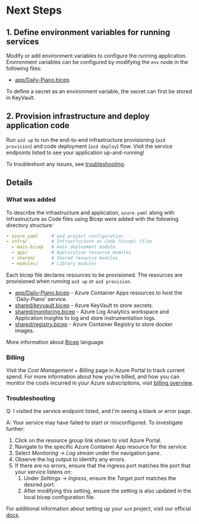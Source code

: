 
# Next Steps

## 1. Define environment variables for running services

Modify or add environment variables to configure the running application. Environment variables can be configured by modifying the `env` node in the following files:

- [app/Daily-Piano.bicep](./infra/app/Daily-Piano.bicep)

To define a secret as an environment variable, the secret can first be stored in KeyVault.

## 2. Provision infrastructure and deploy application code

Run `azd up` to run the end-to-end infrastructure provisioning (`azd provision`) and code deployment (`azd deploy`) flow. Visit the service endpoints listed to see your application up-and-running!

To troubleshoot any issues, see [troubleshooting](#troubleshooting).

## Details

### What was added

To describe the infrastructure and application, `azure.yaml` along with Infrastructure as Code files using Bicep were added with the following directory structure:

```yaml
- azure.yaml     # azd project configuration
- infra/         # Infrastructure as Code (bicep) files
  - main.bicep   # main deployment module
  - app/         # Application resource modules
  - shared/      # Shared resource modules
  - modules/     # Library modules
```

Each bicep file declares resources to be provisioned. The resources are provisioned when running `azd up` or `azd provision`.

- [app/Daily-Piano.bicep](./infra/app/Daily-Piano.bicep) - Azure Container Apps resources to host the 'Daily-Piano' service.
- [shared/keyvault.bicep](./infra/shared/keyvault.bicep) - Azure KeyVault to store secrets.
- [shared/monitoring.bicep](./infra/shared/monitoring.bicep) - Azure Log Analytics workspace and Application Insights to log and store instrumentation logs.
- [shared/registry.bicep](./infra/shared/registry.bicep) - Azure Container Registry to store docker images.

More information about [Bicep](https://aka.ms/bicep) language.

### Billing

Visit the *Cost Management + Billing* page in Azure Portal to track current spend. For more information about how you're billed, and how you can monitor the costs incurred in your Azure subscriptions, visit [billing overview](https://learn.microsoft.com/en-us/azure/developer/intro/azure-developer-billing).

### Troubleshooting

Q: I visited the service endpoint listed, and I'm seeing a blank or error page.

A: Your service may have failed to start or misconfigured. To investigate further:

1. Click on the resource group link shown to visit Azure Portal.
1. Navigate to the specific Azure Container App resource for the service.
1. Select *Monitoring -> Log stream* under the navigation pane.
1. Observe the log output to identify any errors.
1. If there are no errors, ensure that the ingress port matches the port that your service listens on:
    1. Under *Settings -> Ingress*, ensure the *Target port* matches the desired port.
    1. After modifying this setting, ensure the setting is also updated in the local bicep configuration file.

For additional information about setting up your `azd` project, visit our official [docs](https://learn.microsoft.com/en-us/azure/developer/azure-developer-cli/make-azd-compatible?pivots=azd-convert).

